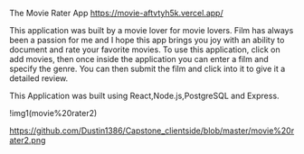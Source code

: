 The Movie Rater App
https://movie-aftvtyh5k.vercel.app/

This application was built by a movie lover for movie lovers. Film has always been a passion for me and I hope this 
app brings you joy with an ability to document and rate your favorite movies. To use this application, click on add movies, then once inside the application you can enter a film and specify the genre. You can then submit the film and click into it to give it a detailed review. 

This Application was built using React,Node.js,PostgreSQL and Express.


!img1(movie%20rater2)










https://github.com/Dustin1386/Capstone_clientside/blob/master/movie%20rater2.png
